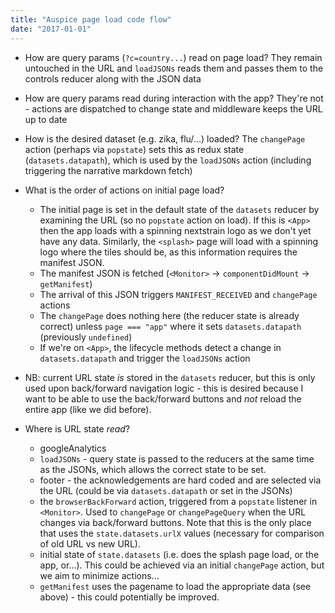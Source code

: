 ```yaml
---
title: "Auspice page load code flow"
date: "2017-01-01"
---
```


* How are query params (`?c=country...`) read on page load?
They remain untouched in the URL and `loadJSONs` reads them and passes them to the controls reducer along with the JSON data


* How are query params read during interaction with the app?
They're not - actions are dispatched to change state and middleware keeps the URL up to date


* How is the desired dataset (e.g. zika, flu/...) loaded?
The `changePage` action (perhaps via `popstate`) sets this as redux state (`datasets.datapath`), which is used by the `loadJSONs` action (including triggering the narrative markdown fetch)


* What is the order of actions on initial page load?
    * The initial page is set in the default state of the `datasets` reducer by examining the URL (so no `popstate` action on load). If this is `<App>` then the app loads with a spinning nextstrain logo as we don't yet have any data. Similarly, the `<splash>` page will load with a spinning logo where the tiles should be, as this information requires the manifest JSON.
    * The manifest JSON is fetched (`<Monitor>` -> `componentDidMount` -> `getManifest`)
    * The arrival of this JSON triggers `MANIFEST_RECEIVED` and `changePage` actions
    * The `changePage` does nothing here (the reducer state is already correct) unless `page === "app"` where it sets `datasets.datapath` (previously `undefined`)
    * If we're on `<App>`, the lifecycle methods detect a change in `datasets.datapath` and trigger the `loadJSONs` action

* NB: current URL state _is_ stored in the `datasets` reducer, but this is only used upon back/forward navigation logic - this is desired because I want to be able to use the back/forward buttons and _not_ reload the entire app (like we did before).

* Where is URL state _read_?
    * googleAnalytics
    * `loadJSONs` - query state is passed to the reducers at the same time as the JSONs, which allows the correct state to be set.
    * footer - the acknowledgements are hard coded and are selected via the URL (could be via `datasets.datapath` or set in the JSONs)
    * the `browserBackForward` action, triggered from a `popstate` listener in `<Monitor>`. Used to `changePage` or `changePageQuery` when the URL changes via back/forward buttons. Note that this is the only place that uses the `state.datasets.urlX` values (necessary for comparison of old URL vs new URL).
    * initial state of `state.datasets` (i.e. does the splash page load, or the app, or...). This could be achieved via an initial `changePage` action, but we aim to minimize actions...
    * `getManifest` uses the pagename to load the appropriate data (see above) - this could potentially be improved.
